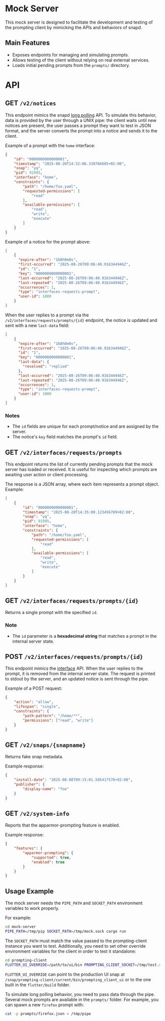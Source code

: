 # Mock Server

This mock server is designed to facilitate the development and testing of the prompting client by mimicking the APIs and behaviors of snapd.

## Main Features

- Exposes endpoints for managing and simulating prompts.
- Allows testing of the client without relying on real external services.
- Loads initial pending prompts from the `prompts/` directory.

# API

## GET `/v2/notices`

This endpoint mimics the snapd [long polling](https://snapcraft.io/docs/snapd-api#heading--notices) API. To simulate this behavior, data is provided by the user through a UNIX pipe: the client waits until new notices are present, the user passes a prompt they want to test in JSON format, and the server converts the prompt into a notice and sends it to the client.

Example of a prompt with the `home` interface:

```json
{
    "id": "0000000000000001",
    "timestamp": "2025-08-20T14:32:06.330766685+02:00",
    "snap": "yq",
    "pid": 91995,
    "interface": "home",
    "constraints": {
        "path": "/home/foo.yaml",
        "requested-permissions": [
            "read"
        ],
        "available-permissions": [
            "read",
            "write",
            "execute"
        ]
    }
}
```

Example of a notice for the prompt above:

```json
[
    {
      "expire-after": "168h0m0s",
      "first-occurred": "2025-08-26T09:06:40.916344946Z",
      "id": "1",
      "key": "0000000000000001",
      "last-occurred": "2025-08-26T09:06:40.916344946Z",
      "last-repeated": "2025-08-26T09:06:40.916344946Z",
      "occurrences": 1,
      "type": "interfaces-requests-prompt",
      "user-id": 1000
    }
]
```

When the user replies to a prompt via the `/v2/interfaces/requests/prompts/{id}` endpoint, the notice is updated and sent with a new `last-data` field:

```json
[
    {
      "expire-after": "168h0m0s",
      "first-occurred": "2025-08-26T09:06:40.916344946Z",
      "id": "1",
      "key": "0000000000000001",
      "last-data": {
        "resolved": "replied"
      },
      "last-occurred": "2025-08-26T09:06:40.916344946Z",
      "last-repeated": "2025-08-26T09:06:40.916344946Z",
      "occurrences": 1,
      "type": "interfaces-requests-prompt",
      "user-id": 1000
    }
]
```

### Notes

- The `id` fields are unique for each prompt/notice and are assigned by the server.
- The notice's `key` field matches the prompt's `id` field.

## GET `/v2/interfaces/requests/prompts`

This endpoint returns the list of currently pending prompts that the mock server has loaded or received. It is useful for inspecting which prompts are awaiting user action or client processing.

The response is a JSON array, where each item represents a prompt object. Example:

```json
[
    {
        "id": "0000000000000001",
        "timestamp": "2025-08-20T14:35:00.123456789+02:00",
        "snap": "yq",
        "pid": 91995,
        "interface": "home",
        "constraints": {
            "path": "/home/foo.yaml",
            "requested-permissions": [
                "read"
            ],
            "available-permissions": [
                "read",
                "write",
                "execute"
            ]
        }
    }
]
```

## GET `/v2/interfaces/requests/prompts/{id}`

Returns a single prompt with the specified `id`.

### Note

- The `id` parameter is a **hexadecimal string** that matches a prompt in the internal server state.

## POST `/v2/interfaces/requests/prompts/{id}`

This endpoint mimics the [interface](https://snapcraft.io/docs/snapd-api#heading--interfaces) API. When the user replies to the prompt, it is removed from the internal server state. The request is printed to stdout by the server, and an updated notice is sent through the pipe.

Example of a POST request:

```json
{
    "action": "allow",
    "lifespan": "single",
    "constraints": {
        "path-pattern": "/home/**",
        "permissions": ["read", "write"]
    }
}
```

## GET `/v2/snaps/{snapname}`

Returns fake snap metadata.

Example response:

```json
{
    "install-date": "2025-08-08T09:15:01.505417578+02:00",
    "publisher": {
        "display-name": "foo"
    }
}
```

## GET `/v2/system-info`

Reports that the apparmor-prompting feature is enabled.

Example response:

```json
{
    "features": {
        "apparmor-prompting": {
            "supported": true,
            "enabled": true
        }
    }
}
```

## Usage Example

The mock server needs the `PIPE_PATH` and `SOCKET_PATH` environment variables to work properly.

For example:

```sh
cd mock-server
PIPE_PATH=/tmp/pip SOCKET_PATH=/tmp/mock.sock cargo run
```

The `SOCKET_PATH` must match the value passed to the prompting-client instance you want to test. Additionally, you need to set other override environment variables for the client in order to test it standalone:

```sh
cd prompting-client
FLUTTER_UI_OVERRIDE=/path/to/ui/bin PROMPTING_CLIENT_SOCKET=/tmp/test.sock SNAPD_SOCKET_OVERRIDE=/tmp/mock.sock SNAP_REAL_HOME=/path/to/home cargo run --bin prompting-client-daemon --features dry-run
```

`FLUTTER_UI_OVERRIDE` can point to the production UI snap at `/snap/prompting-client/current/bin/prompting_client_ui` or to the one built in the `flutter/build` folder.

To simulate long polling behavior, you need to pass data through the pipe. Several mock prompts are available in the `prompts/` folder. For example, you can spawn a new `firefox` prompt with:

```sh
cat -p prompts/firefox.json > /tmp/pipe
```